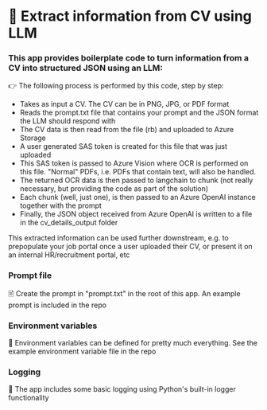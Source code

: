 # 🚀 Extract information from CV using LLM

### This app provides boilerplate code to turn information from a CV into structured JSON using an LLM:
👉 The following process is performed by this code, step by step:
- Takes as input a CV. The CV can be in PNG, JPG, or PDF format
- Reads the prompt.txt file that contains your prompt and the JSON format the LLM should respond with
- The CV data is then read from the file (rb) and uploaded to Azure Storage
- A user generated SAS token is created for this file that was just uploaded
- This SAS token is passed to Azure Vision where OCR is performed on this file. "Normal" PDFs, i.e. PDFs that contain text, will also be handled.
- The returned OCR data is then passed to langchain to chunk (not really necessary, but providing the code as part of the solution)
- Each chunk (well, just one), is then passed to an Azure OpenAI instance together with the prompt
- Finally, the JSON object received from Azure OpenAI is written to a file in the cv_details_output folder

This extracted information can be used further downstream, e.g. to prepopulate your job portal once a user uploaded their CV, or present it on an internal HR/recruitment portal, etc


### Prompt file
🖹 Create the prompt in "prompt.txt" in the root of this app. An example prompt is included in the repo


### Environment variables
🔡 Environment variables can be defined for pretty much everything. See the example environment variable file in the repo


### Logging
📣 The app includes some basic logging using Python's built-in logger functionality
